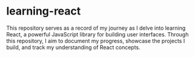 # learning-react
This repository serves as a record of my journey as I delve into learning React, a powerful JavaScript library for building user interfaces. Through this repository, I aim to document my progress, showcase the projects I build, and track my understanding of React concepts.
